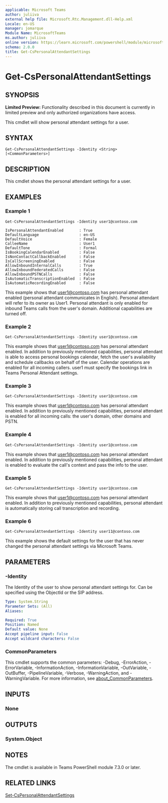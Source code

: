 ```yaml
---
applicable: Microsoft Teams
author: juliiva
external help file: Microsoft.Rtc.Management.dll-Help.xml
Locale: en-US
manager: jomarque
Module Name: MicrosoftTeams
ms.author: juliiva
online version: https://learn.microsoft.com/powershell/module/microsoftteams/get-cspersonalattendantsettings
schema: 2.0.0
title: Get-CsPersonalAttendantSettings
---
```


# Get-CsPersonalAttendantSettings

## SYNOPSIS

**Limited Preview:** Functionality described in this document is currently in limited preview and only authorized organizations have access.

This cmdlet will show personal attendant settings for a user.

## SYNTAX

```
Get-CsPersonalAttendantSettings -Identity <String> [<CommonParameters>]
```

## DESCRIPTION

This cmdlet shows the personal attendant settings for a user.

## EXAMPLES

### Example 1
```
Get-CsPersonalAttendantSettings -Identity user1@contoso.com
```
```output
IsPersonalAttendantEnabled       : True
DefaultLanguage                  : en-US
DefaultVoice                     : Female
CalleeName				         : User1
DefaultTone				         : Formal
IsBookingCalendarEnabled         : False
IsNonContactCallbackEnabled      : False
IsCallScreeningEnabled           : False
AllowInboundInternalCalls        : True
AllowInboundFederatedCalls       : False
AllowInboundPSTNCalls            : False
IsAutomaticTranscriptionEnabled  : False
IsAutomaticRecordingEnabled      : False
```

This example shows that user1@contoso.com has personal attendant enabled (personal attendant communicates in English). Personal attendant will refer to its owner as User1. 
Personal attendant is only enabled for inbound Teams calls from the user's domain. Additional capabilities are turned off.

### Example 2
```
Get-CsPersonalAttendantSettings -Identity user1@contoso.com
```

This example shows that user1@contoso.com has personal attendant enabled. In addition to previously mentioned capabilities, personal attendant is able to access personal bookings calendar, 
fetch the user's availability and schedule callbacks on behalf of the user. Calendar operations are enabled for all incoming callers. user1 must specify the bookings link in Teams Personal Attendant settings.

### Example 3
```
Get-CsPersonalAttendantSettings -Identity user1@contoso.com
```

This example shows that user1@contoso.com has personal attendant enabled. In addition to previously mentioned capabilities, personal attendant is enabled for all incoming calls: the user's domain, other domains and PSTN.

### Example 4
```
Get-CsPersonalAttendantSettings -Identity user1@contoso.com
```

This example shows that user1@contoso.com has personal attendant enabled. In addition to previously mentioned capabilities, personal attendant is enabled to evaluate the call's context and pass the info to the user.

### Example 5
```
Get-CsPersonalAttendantSettings -Identity user1@contoso.com
```

This example shows that user1@contoso.com has personal attendant enabled. In addition to previously mentioned capabilities, personal attendant is automatically storing call transcription and recording.

### Example 6
```
Get-CsPersonalAttendantSettings -Identity user11@contoso.com
```

This example shows the default settings for the user that has never changed the personal attendant settings via Microsoft Teams.

## PARAMETERS

### -Identity
The Identity of the user to show personal attendant settings for. Can be specified using the ObjectId or the SIP address.

```yaml
Type: System.String
Parameter Sets: (All)
Aliases:

Required: True
Position: Named
Default value: None
Accept pipeline input: False
Accept wildcard characters: False
```

### CommonParameters
This cmdlet supports the common parameters: -Debug, -ErrorAction, -ErrorVariable, -InformationAction, -InformationVariable, -OutVariable, -OutBuffer, -PipelineVariable, -Verbose, -WarningAction, and -WarningVariable. For more information, see [about_CommonParameters](https://go.microsoft.com/fwlink/?LinkID=113216).

## INPUTS

### None

## OUTPUTS

### System.Object

## NOTES
The cmdlet is available in Teams PowerShell module 7.3.0 or later.

## RELATED LINKS

[Set-CsPersonalAttendantSettings](./set-cspersonalattendantsettings.md)
